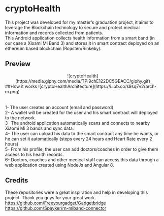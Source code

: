 # cryptoHealth
This project was developed for my master's graduation project, it aims to leverage the  Blockchain technology to secure and protect medical information and records collected from patients.<br/>
This Android application collects health information from a smart band (in our case a Xioami Mi Band 3) and stores it in smart contract deployed on an ethereum based blockchain (Ropsten/Rinkeby).
## Preview
<center>
![cryptoHealth](https://media.giphy.com/media/TPI9chE122DC5GEACC/giphy.gif)
</center>
##How it works
![cryptoHealthArchitecture](https://i.ibb.co/s9sq7v2/arch-m.png)<br/><br/><br/>
1- The user creates an account (email and password)<br/>
2- A wallet will be created for the user and his smart contract will deployed to the network.<br/>
3- The android application automatically scans and connects to nearby Xiaomi Mi 3 bands and sync data.<br/>
4- The user can upload his data to the smart contract any time he wants, or he can set it automatically (steps every 24 hours and Heart Rate every 2 hours)<br/>
5- From his profile, the user can add doctors/coaches in order to give them access to his health records.<br/>
6- Doctors, coaches and other medical staff can access this data through a web application created using NodeJs and Angular 8.<br/>

## Credits
These repositories were a great inspiration and help in developing this project. Thank you guys for your great work.
https://github.com/Freeyourgadget/Gadgetbridge <br/>
https://github.com/Spayker/rn-miband-connector